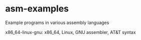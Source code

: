 asm-examples
============

Example programs in various assembly languages

x86_64-linux-gnu: x86_64, Linux, GNU assembler, AT&T syntax
